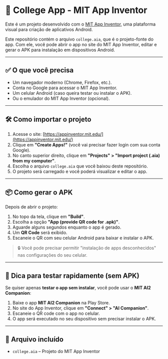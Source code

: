 # 📱 College App - MIT App Inventor

Este é um projeto desenvolvido com o [MIT App Inventor](https://appinventor.mit.edu/), uma plataforma visual para criação de aplicativos Android.

Este repositório contém o arquivo `college.aia`, que é o projeto-fonte do app. Com ele, você pode abrir o app no site do MIT App Inventor, editar e gerar o APK para instalação em dispositivos Android.

---

## ✅ O que você precisa

- Um navegador moderno (Chrome, Firefox, etc.).
- Conta no Google para acessar o MIT App Inventor.
- Um celular Android (caso queira testar ou instalar o APK).
- Ou o emulador do MIT App Inventor (opcional).

---

## 🛠️ Como importar o projeto

1. Acesse o site: [https://appinventor.mit.edu/](https://appinventor.mit.edu/)
2. Clique em **"Create Apps!"** (você vai precisar fazer login com sua conta Google).
3. No canto superior direito, clique em **"Projects" > "Import project (.aia) from my computer"**.
4. Escolha o arquivo `college.aia` que você baixou deste repositório.
5. O projeto será carregado e você poderá visualizar e editar o app.

---

## 📦 Como gerar o APK

Depois de abrir o projeto:

1. No topo da tela, clique em **"Build"**.
2. Escolha a opção **"App (provide QR code for .apk)"**.
3. Aguarde alguns segundos enquanto o app é gerado.
4. Um **QR Code** será exibido.
5. Escaneie o QR com seu celular Android para baixar e instalar o APK.

> 🔒 Você pode precisar permitir "instalação de apps desconhecidos" nas configurações do seu celular.

---

## 📱 Dica para testar rapidamente (sem APK)

Se quiser apenas **testar o app sem instalar**, você pode usar o **MIT AI2 Companion**:

1. Baixe o app **MIT AI2 Companion** na Play Store.
2. No site do App Inventor, clique em **"Connect" > "AI Companion"**.
3. Escaneie o QR code com o app no celular.
4. O app será executado no seu dispositivo sem precisar instalar o APK.

---

## 📂 Arquivo incluído

- `college.aia` – Projeto do MIT App Inventor


